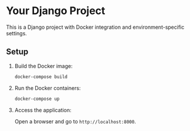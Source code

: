 # Your Django Project

This is a Django project with Docker integration and environment-specific settings.

## Setup

1. Build the Docker image:

    ```bash
    docker-compose build
    ```

2. Run the Docker containers:

    ```bash
    docker-compose up
    ```

3. Access the application:

    Open a browser and go to `http://localhost:8000`.
